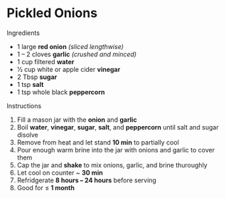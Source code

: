 # Pickled Onions

Ingredients

* 1 large **red onion** *(sliced lengthwise)*
* 1 – 2 cloves **garlic** *(crushed and minced)*
* 1 cup filtered **water**
* 1⁄2 cup white or apple cider **vinegar**
* 2 Tbsp **sugar**
* 1 tsp **salt**
* 1 tsp whole black **peppercorn**

Instructions

1. Fill a mason jar with the **onion** and **garlic**
1. Boil **water**, **vinegar**, **sugar**, **salt**, and **peppercorn** until salt and sugar disolve
1. Remove from heat and let stand **10 min** to partially cool
1. Pour enough warm brine into the jar with onions and garlic to cover them
1. Cap the jar and **shake** to mix onions, garlic, and brine thuroughly
1. Let cool on counter ~ **30 min**
1. Refridgerate **8 hours – 24 hours** before serving
1. Good for ≤ **1 month**
